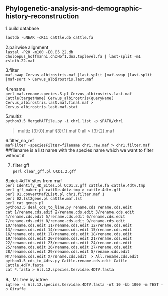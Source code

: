 ## Phylogenetic-analysis-and-demographic-history-reconstruction

1.build database   

`lastdb -uNEAR -cR11 cattle.db cattle.fa`

2.pairwise alignment   
`lastal -P20 -m100 -E0.05 22.db Choloepus_hoffmanni.choHof1.dna.toplevel.fa | last-split -m1 >sloth.22.maf`   

3.filter    
`maf-swap Cervus_albirostris.maf |last-split |maf-swap |last-split |maf-sort > Cervus_albirostris.last.maf`    

4.rename    
`perl maf.rename.species.S.pl Cervus_albirostris.last.maf Cattle(targetName) Cervus_albirostris(queryName) Cervus_albirostris.last.maf.final.maf > Cervus_albirostris.last.maf.stat`    

5.multiz   
`python3.5 MergeMAFFile.py -i chr1.list -p $PATH/chr1`  
> multiz {3}{0}.maf {3}{1}.maf 0 all > {3}{2}.maf    

6.filter_no_ref     
`mafFilter -speciesFilter=filename chr1.raw.maf > chr1.filter.maf`    
##filename is a list name with the species name which we want to filter without it

7. filter gff  
`perl clear_gff.pl UCD1.2.gff`     

8.pick 4dTV sites from maf   
`perl Identify_4D_Sites.pl UCD1.2.gff cattle.fa cattle.4dtv.tmp`    
`perl gff_maker.pl cattle.4dtv.tmp > cattle.4dtv.gff`    
`perl 01.convertMaf2List.pl chr1.filter.maf 1`     
`perl 02.lst2gene.pl cattle.maf.lst`       
`perl cat_genes.pl`    
`python3.5 deal_cds_to_line.py rename.cds rename.cds.edit`    
`cat 1/rename.cds.edit 2/rename.cds.edit 3/rename.cds.edit 4/rename.cds.edit 5/rename.cds.edit 6/rename.cds.edit 7/rename.cds.edit 8/rename.cds.edit 9/rename.cds.edit 10/rename.cds.edit 11/rename.cds.edit 12/rename.cds.edit 13/rename.cds.edit 14/rename.cds.edit 15/rename.cds.edit 16/rename.cds.edit 17/rename.cds.edit 18/rename.cds.edit 19/rename.cds.edit 20/rename.cds.edit 21/rename.cds.edit 22/rename.cds.edit 23/rename.cds.edit 24/rename.cds.edit 25/rename.cds.edit 26/rename.cds.edit 27/rename.cds.edit 28/rename.cds.edit 29/rename.cds.edit S/rename.cds.edit MT/rename.cds.edit X/rename.cds.edit  > All.rename.cds.edit`     
`python3.5 cds_to_4dtv.py Cattle.rename.cds.edit Cattle Cattle.4dTV.fasta`      
`cat *.fasta > All.12.species.Cervidae.4DTV.fasta`    

9、ML tree by iqtree   
`iqtree -s All.12.species.Cervidae.4DTV.fasta -nt 10 -bb 1000 -m TEST -o Giraffe`   
